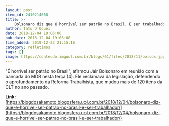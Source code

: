 ```yaml
---
layout: post
item_id: 2410214668
title: >-
    Bolsonaro diz que é horrível ser patrão no Brasil. E ser trabalhador?
author: Tatu D'Oquei
date: 2018-12-04 19:06:00
pub_date: 2018-12-04 19:06:00
time_added: 2019-12-23 21:15:16
category: refletimos
tags: []
image: https://conteudo.imguol.com.br/blogs/61/files/2018/11/bolsos.jpg
---
```


"É horrível ser patrão no Brasil", afirmou Jair Bolsonaro em reunião com a bancada do MDB nesta terça (4). Ele reclamava da legislação, defendendo o aprofundamento da Reforma Trabalhista, que mudou mais de 120 itens da CLT no ano passado.

**Link:** [https://blogdosakamoto.blogosfera.uol.com.br/2018/12/04/bolsonaro-diz-que-e-horrivel-ser-patrao-no-brasil-e-ser-trabalhador/](https://blogdosakamoto.blogosfera.uol.com.br/2018/12/04/bolsonaro-diz-que-e-horrivel-ser-patrao-no-brasil-e-ser-trabalhador/)

